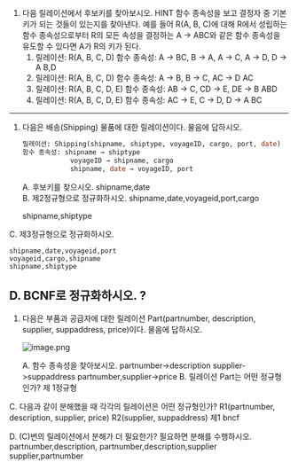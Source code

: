 1. 다음 릴레이션에서 후보키를 찾아보시오.
HINT  함수 종속성을 보고 결정자 중 기본키가 되는 것들이 있는지를 찾아낸다. 예를 들어 R(A, B, C)에 대해 R에서 성립하는 함수 종속성으로부터 R의 모든 속성을 결정하는 A → ABC와 같은 함수 종속성을 유도할 수 있다면 A가 R의 키가 된다.
    1.  릴레이션: R(A, B, C, D)
    함수 종속성: A → BC, B → A, A → C, A → D, D → A
    B,D
    2. 릴레이션: R(A, B, C, D)
    함수 종속성: A → B, B → C, AC → D
    AC
    3. 릴레이션: R(A, B, C, D, E)
    함수 종속성: AB → C, CD → E, DE → B
    ABD
    4. 릴레이션: R(A, B, C, D, E)
    함수 종속성: AC → E, C → D, D → A
    BC
---

1. 다음은 배송(Shipping) 물품에 대한 릴레이션이다. 물음에 답하시오.
    
    ```sql
    릴레이션: Shipping(shipname, shiptype, voyageID, cargo, port, date)
    함수 종속성: shipname → shiptype
    			voyageID → shipname, cargo
    			shipname, date → voyageID, port
    ```
    
    A. 후보키를 찾으시오.
    shipname,date    
    B. 제2정규형으로 정규화하시오.
    shipname,date,voyageid,port,cargo
   
    shipname,shiptype
    

C. 제3정규형으로 정규화하시오.
   
    shipname,date,voyageid,port
    voyageid,cargo,shipname
    shipname,shiptype

    
D. BCNF로 정규화하시오.
?
---

1. 다음은 부품과 공급자에 대한 릴레이션 Part(partnumber, description, supplier, suppaddress, price)이다. 물음에 답하시오.
    
    ![image.png](attachment:6ace59c6-10ed-49a3-8dc9-d48eca3310d2:image.png)
    
    A. 함수 종속성을 찾아보시오.
    partnumber->description
    supplier->suppaddress
   partnumber,supplier->price
    B. 릴레이션 Part는 어떤 정규형인가?
    제 1정규형

C. 다음과 같이 분해했을 때 각각의 릴레이션은 어떤 정규형인가?
R1(partnumber, description, supplier, price)
R2(supplier, suppaddress)
제1
bncf

D. (C)번의 릴레이션에서 분해가 더 필요한가? 필요하면 분해를 수행하시오.
partnumber,description,
partnumber,description,supplier
supplier,partnumber
